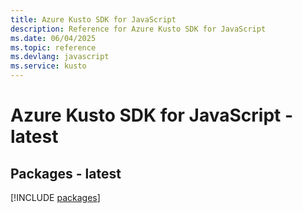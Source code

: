 ```yaml
---
title: Azure Kusto SDK for JavaScript
description: Reference for Azure Kusto SDK for JavaScript
ms.date: 06/04/2025
ms.topic: reference
ms.devlang: javascript
ms.service: kusto
---
```

# Azure Kusto SDK for JavaScript - latest
## Packages - latest
[!INCLUDE [packages](kusto-index.md)]